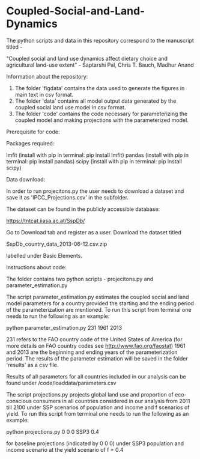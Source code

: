 # Coupled-Social-and-Land-Dynamics

The python scripts and data in this repository correspond to the manuscript titled - 

"Coupled social and land use dynamics affect dietary choice and agricultural land-use extent" - Saptarshi Pal, Chris T. Bauch, Madhur Anand

Information about the repository:

1) The folder 'figdata' contains the data used to generate the figures in main text in csv format. 
2) The folder 'data' contains all model output data generated by the coupled social land use model in csv format.
3) The folder 'code' contains the code necessary for parameterizing the coupled model and making projections with the parameterized model. 

Prerequisite for code:

  Packages required:
  
  lmfit (install with pip in terminal: pip install lmfit)
  pandas (install with pip in terminal: pip install pandas)
  scipy (install with pip in terminal: pip install scipy)
  
  Data download:
  
  In order to run projecitons.py the user needs to download a dataset and save it as 'IPCC_Projections.csv' in the subfolder. 
  
  The dataset can be found in the publicly accessible database: 
  
  https://tntcat.iiasa.ac.at/SspDb/
  
  Go to Download tab and register as a user. Download the dataset titled
  
  SspDb_country_data_2013-06-12.csv.zip
  
  labelled under Basic Elements.


Instructions about code:

The folder contains two python scripts - projecitons.py and parameter_estimation.py

The script parameter_estimation.py estimates the coupled social and land model parameters for a country provided the starting and the ending period of the parameterization are mentioned. To run this script from terminal one needs to run the following as an example:

python parameter_estimation.py 231 1961 2013

231 refers to the FAO country code of the United States of America (for more details on FAO country codes see http://www.fao.org/faostat)
1961 and 2013 are the beginning and ending years of the parameterization period. 
The results of the parameter estimation will be saved in the folder 'results' as a csv file. 

Results of all parameters for all countries included in our analysis can be found under /code/loaddata/parameters.csv

The script projections.py projects global land use and proportion of eco-conscious consumers in all countries considered in our analysis from 2011 till 2100 under SSP scenarios of population and income and f scenarios of yield. To run this script from terminal one needs to run the following as an example:

python projections.py 0 0 0 SSP3 0.4

for baseline projections (indicated by 0 0 0) under SSP3 population and income scenario at the yield scenario of f = 0.4




